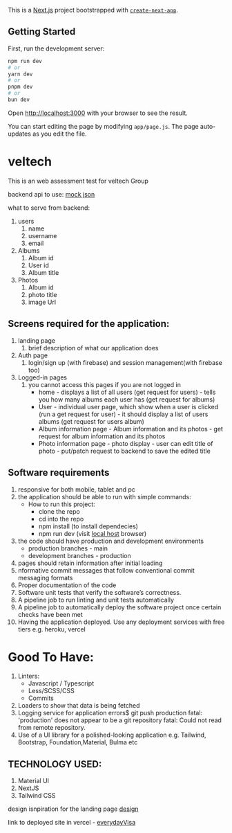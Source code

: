 This is a [Next.js](https://nextjs.org/) project bootstrapped with [`create-next-app`](https://github.com/vercel/next.js/tree/canary/packages/create-next-app).

## Getting Started

First, run the development server:

```bash
npm run dev
# or
yarn dev
# or
pnpm dev
# or
bun dev
```

Open [http://localhost:3000](http://localhost:3000) with your browser to see the result.

You can start editing the page by modifying `app/page.js`. The page auto-updates as you edit the file.

# veltech

This is an web assessment test for veltech Group

backend api to use: [mock json](https://jsonplaceholder.typicode.com/)

what to serve from backend:

1. users
   1. name
   2. username
   3. email
2. Albums
   1. Album id
   2. User id
   3. Album title
3. Photos
   1. Album id
   2. photo title
   3. image Url

## Screens required for the application:

1. landing page
   1. brief description of what our application does
2. Auth page
   1. login/sign up (with firebase) and session management(with firebase too)
3. Logged-in pages
   1. you cannot access this pages if you are not logged in
      - home - displays a list of all users (get request for users) - tells you how many albums each user has (get request for albums)
      - User - individual user page, which show when a user is clicked (run a get request for user) - it should display a list of users albums (get request for users album)
      - Album information page - Album information and its photos - get request for album information and its photos
      - Photo information page - photo display - user can edit title of photo - put/patch request to backend to save the edited title

## Software requirements

1. responsive for both mobile, tablet and pc
2. the application should be able to run with simple commands:
   - How to run this project:
     - clone the repo
     - cd into the repo
     - npm install (to install dependecies)
     - npm run dev (visit [local host](http://localhost:3000/) browser)
3. the code should have production and development environments
   - production branches - main
   - development branches - production
4. pages should retain information after initial loading
5. nformative commit messages that follow conventional commit messaging formats
6. Proper documentation of the code
7. Software unit tests that verify the software’s correctness.
8. A pipeline job to run linting and unit tests automatically
9. A pipeline job to automatically deploy the software project once certain checks have been met
10. Having the application deployed. Use any deployment services with free tiers e.g. heroku, vercel

# Good To Have:

1. Linters:
   - Javascript / Typescript
   - Less/SCSS/CSS
   - Commits
2. Loaders to show that data is being fetched
3. Logging service for application errors$ git push production
   fatal: 'production' does not appear to be a git repository
   fatal: Could not read from remote repository.
4. Use of a UI library for a polished-looking application e.g. Tailwind, Bootstrap, Foundation,Material, Bulma etc

## TECHNOLOGY USED:

1. Material UI
2. NextJS
3. Tailwind CSS

design isnpiration for the landing page [design](https://dribbble.com/shots/23437431-Banking-Website-Landing-Page-Design)

link to deployed site in vercel - [everydayVisa](https://veltech.vercel.app/)
